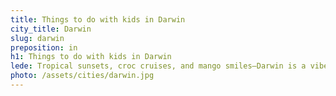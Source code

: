 ```yaml
---
title: Things to do with kids in Darwin
city_title: Darwin
slug: darwin
preposition: in
h1: Things to do with kids in Darwin
lede: Tropical sunsets, croc cruises, and mango smiles—Darwin is a vibe.
photo: /assets/cities/darwin.jpg
---
```



